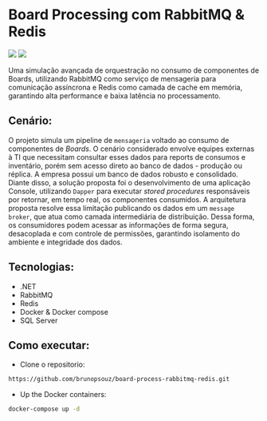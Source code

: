 # Board Processing com RabbitMQ & Redis

[![](https://img.shields.io/badge/-RabbitMQ-333333?style=flat&logo=visual-studio-code&logoColor=007ACC)](https://www.rabbitmq.com/tutorials/tutorial-one-dotnet)
[![](https://img.shields.io/badge/-Redis-333333?style=flat&logo=visual-studio-code&logoColor=007ACC)](https://redis.io/docs/latest/develop/clients/dotnet/)

Uma simulação avançada de orquestração no consumo de componentes de Boards, utilizando RabbitMQ como serviço de mensageria para comunicação assíncrona e Redis como camada de cache em memória, garantindo alta performance e baixa latência no processamento.

## Cenário: 
O projeto simula um pipeline de `mensageria` voltado ao consumo de componentes de *Boards*. O cenário considerado envolve equipes externas à TI que necessitam consultar esses dados para reports de consumos e inventário, porém sem acesso direto ao banco de dados - produção ou réplica. A empresa possui um banco de dados robusto e consolidado. Diante disso, a solução proposta foi o desenvolvimento de uma aplicação Console, utilizando `Dapper` para executar *stored procedures* responsáveis por retornar, em tempo real, os componentes consumidos. A arquitetura proposta resolve essa limitação publicando os dados em um `message broker`, que atua como camada intermediária de distribuição. Dessa forma, os consumidores podem acessar as informações de forma segura, desacoplada e com controle de permissões, garantindo isolamento do ambiente e integridade dos dados.

## Tecnologias:
- .NET
- RabbitMQ
- Redis
- Docker & Docker compose
- SQL Server

## Como executar:
- Clone o repositorio:
```bash
https://github.com/brunopsouz/board-process-rabbitmq-redis.git
```
- Up the Docker containers:
```bash
docker-compose up -d
```
